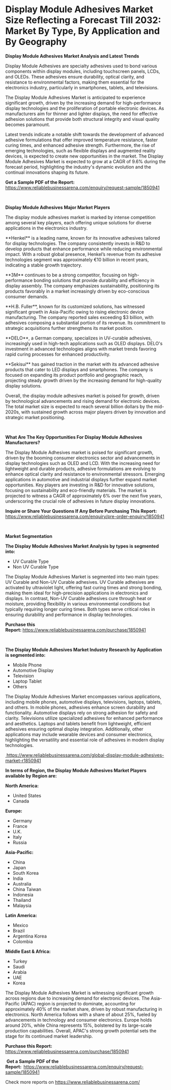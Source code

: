 <p><h1>Display Module Adhesives Market Size Reflecting a Forecast Till 2032: Market By Type, By Application and By Geography</h1></p><p><strong>Display Module Adhesives Market Analysis and Latest Trends</strong></p>
<p><p>Display Module Adhesives are specialty adhesives used to bond various components within display modules, including touchscreen panels, LCDs, and OLEDs. These adhesives ensure durability, optical clarity, and resistance to environmental factors, making them essential for the electronics industry, particularly in smartphones, tablets, and televisions.</p><p>The Display Module Adhesives Market is anticipated to experience significant growth, driven by the increasing demand for high-performance display technologies and the proliferation of portable electronic devices. As manufacturers aim for thinner and lighter displays, the need for effective adhesion solutions that provide both structural integrity and visual quality becomes paramount. </p><p>Latest trends indicate a notable shift towards the development of advanced adhesive formulations that offer improved temperature resistance, faster curing times, and enhanced adhesive strength. Furthermore, the rise of emerging technologies, such as flexible displays and augmented reality devices, is expected to create new opportunities in the market. The Display Module Adhesives Market is expected to grow at a CAGR of 9.6% during the forecast period, highlighting the industry's dynamic evolution and the continual innovations shaping its future.</p></p>
<p><strong>Get a Sample PDF of the Report:&nbsp;</strong> <a href="https://www.reliablebusinessarena.com/enquiry/request-sample/1850941?utm_campaign=3457&utm_medium=2&utm_source=Github&utm_content=ia&utm_term=26032025&utm_id=display-module-adhesives">https://www.reliablebusinessarena.com/enquiry/request-sample/1850941</a></p>
<p>&nbsp;</p>
<p><strong>Display Module Adhesives Major Market Players</strong></p>
<p><p>The display module adhesives market is marked by intense competition among several key players, each offering unique solutions for diverse applications in the electronics industry.</p><p>**Henkel** is a leading name, known for its innovative adhesives tailored for display technologies. The company consistently invests in R&D to develop products that enhance performance while reducing environmental impact. With a robust global presence, Henkel’s revenue from its adhesive technologies segment was approximately €10 billion in recent years, indicating a stable growth trajectory.</p><p>**3M** continues to be a strong competitor, focusing on high-performance bonding solutions that provide durability and efficiency in display assembly. The company emphasizes sustainability, positioning its products favorably in a market increasingly driven by eco-conscious consumer demands.</p><p>**H.B. Fuller**, known for its customized solutions, has witnessed significant growth in Asia-Pacific owing to rising electronic device manufacturing. The company reported sales exceeding $3 billion, with adhesives composing a substantial portion of its revenue. Its commitment to strategic acquisitions further strengthens its market position.</p><p>**DELO**, a German company, specializes in UV-curable adhesives, increasingly used in high-tech applications such as OLED displays. DELO's investment in advanced technologies aligns with market trends favoring rapid curing processes for enhanced productivity.</p><p>**Sekisui** has gained traction in the market with its advanced adhesive products that cater to LED displays and smartphones. The company is focused on expanding its product portfolio and geographic reach, projecting steady growth driven by the increasing demand for high-quality display solutions.</p><p>Overall, the display module adhesives market is poised for growth, driven by technological advancements and rising demand for electronic devices. The total market size is expected to reach several billion dollars by the mid-2020s, with sustained growth across major players driven by innovation and strategic market positioning.</p></p>
<p>&nbsp;</p>
<p><strong>What Are The Key Opportunities For Display Module Adhesives Manufacturers?</strong></p>
<p><p>The Display Module Adhesives market is poised for significant growth, driven by the booming consumer electronics sector and advancements in display technologies such as OLED and LCD. With the increasing need for lightweight and durable products, adhesive formulations are evolving to enhance optical clarity and resistance to environmental stressors. Emerging applications in automotive and industrial displays further expand market opportunities. Key players are investing in R&D for innovative solutions, focusing on sustainability and eco-friendly materials. The market is projected to witness a CAGR of approximately 6% over the next five years, underscoring the crucial role of adhesives in future display innovations.</p></p>
<p><strong>Inquire or Share Your Questions If Any Before Purchasing This Report:</strong> <a href="https://www.reliablebusinessarena.com/enquiry/pre-order-enquiry/1850941?utm_campaign=3457&utm_medium=2&utm_source=Github&utm_content=ia&utm_term=26032025&utm_id=display-module-adhesives">https://www.reliablebusinessarena.com/enquiry/pre-order-enquiry/1850941</a></p>
<p>&nbsp;</p>
<p><strong>Market Segmentation</strong></p>
<p><strong>The Display Module Adhesives Market Analysis by types is segmented into:</strong></p>
<p><ul><li>UV Curable Type</li><li>Non UV Curable Type</li></ul></p>
<p><p>The Display Module Adhesives Market is segmented into two main types: UV Curable and Non-UV Curable adhesives. UV Curable adhesives are activated by ultraviolet light, offering fast curing times and strong bonding, making them ideal for high-precision applications in electronics and displays. In contrast, Non-UV Curable adhesives cure through heat or moisture, providing flexibility in various environmental conditions but typically requiring longer curing times. Both types serve critical roles in ensuring durability and performance in display technologies.</p></p>
<p><strong>Purchase this Report:&nbsp;</strong><a href="https://www.reliablebusinessarena.com/purchase/1850941?utm_campaign=3457&utm_medium=2&utm_source=Github&utm_content=ia&utm_term=26032025&utm_id=display-module-adhesives">https://www.reliablebusinessarena.com/purchase/1850941</a></p>
<p>&nbsp;</p>
<p><strong>The Display Module Adhesives Market Industry Research by Application is segmented into:</strong></p>
<p><ul><li>Mobile Phone</li><li>Automotive Display</li><li>Television</li><li>Laptop Tablet</li><li>Others</li></ul></p>
<p><p>The Display Module Adhesives Market encompasses various applications, including mobile phones, automotive displays, televisions, laptops, tablets, and others. In mobile phones, adhesives enhance screen durability and functionality. Automotive displays rely on strong adhesion for safety and clarity. Televisions utilize specialized adhesives for enhanced performance and aesthetics. Laptops and tablets benefit from lightweight, efficient adhesives ensuring optimal display integration. Additionally, other applications may include wearable devices and consumer electronics, highlighting the versatility and essential role of adhesives in modern display technologies.</p></p>
<p><a href="https://www.reliablebusinessarena.com/global-display-module-adhesives-market-r1850941?utm_campaign=3457&utm_medium=2&utm_source=Github&utm_content=ia&utm_term=26032025&utm_id=display-module-adhesives">&nbsp;https://www.reliablebusinessarena.com/global-display-module-adhesives-market-r1850941</a></p>
<p><strong>In terms of Region, the Display Module Adhesives Market Players available by Region are:</strong></p>
<p>
    <p> <strong> North America: </strong>
        <ul>
            <li>United States</li>
            <li>Canada</li>
        </ul>
        </p> 
    <p> <strong> Europe: </strong>
        <ul>
            <li>Germany</li>
            <li>France</li>
            <li>U.K.</li>
            <li>Italy</li>
            <li>Russia</li>
        </ul>
        </p> 
    <p> <strong> Asia-Pacific: </strong>
        <ul>
            <li>China</li>
            <li>Japan</li>
            <li>South Korea</li>
            <li>India</li>
            <li>Australia</li>
            <li>China Taiwan</li>
            <li>Indonesia</li>
            <li>Thailand</li>
            <li>Malaysia</li>
        </ul>
        </p> 
    <p> <strong> Latin America: </strong>
        <ul>
            <li>Mexico</li>
            <li>Brazil</li>
            <li>Argentina Korea</li>
            <li>Colombia</li>
        </ul>
        </p> 
    <p> <strong> Middle East & Africa: </strong>
        <ul>
            <li>Turkey</li>
            <li>Saudi</li>
            <li>Arabia</li>
            <li>UAE</li>
            <li>Korea</li>
        </ul>
    </p>
    </p>
<p><p>The Display Module Adhesives Market is witnessing significant growth across regions due to increasing demand for electronic devices. The Asia-Pacific (APAC) region is projected to dominate, accounting for approximately 40% of the market share, driven by robust manufacturing in electronics. North America follows with a share of about 25%, fueled by advancements in technology and consumer electronics. Europe holds around 20%, while China represents 15%, bolstered by its large-scale production capabilities. Overall, APAC's strong growth potential sets the stage for its continued market leadership.</p></p>
<p><strong>Purchase this Report: </strong><a href="https://www.reliablebusinessarena.com/purchase/1850941?utm_campaign=3457&utm_medium=2&utm_source=Github&utm_content=ia&utm_term=26032025&utm_id=display-module-adhesives">https://www.reliablebusinessarena.com/purchase/1850941</a></p>
<p>&nbsp;<strong>Get a Sample PDF of the Report:&nbsp;&nbsp;</strong><a href="https://www.reliablebusinessarena.com/enquiry/request-sample/1850941?utm_campaign=3457&utm_medium=2&utm_source=Github&utm_content=ia&utm_term=26032025&utm_id=display-module-adhesives">https://www.reliablebusinessarena.com/enquiry/request-sample/1850941</a></p>
<p><strong></strong></p>
<p>Check more reports on <a href="https://www.reliablebusinessarena.com/?utm_campaign=3457&utm_medium=2&utm_source=Github&utm_content=ia&utm_term=26032025&utm_id=display-module-adhesives">https://www.reliablebusinessarena.com/</a></p>